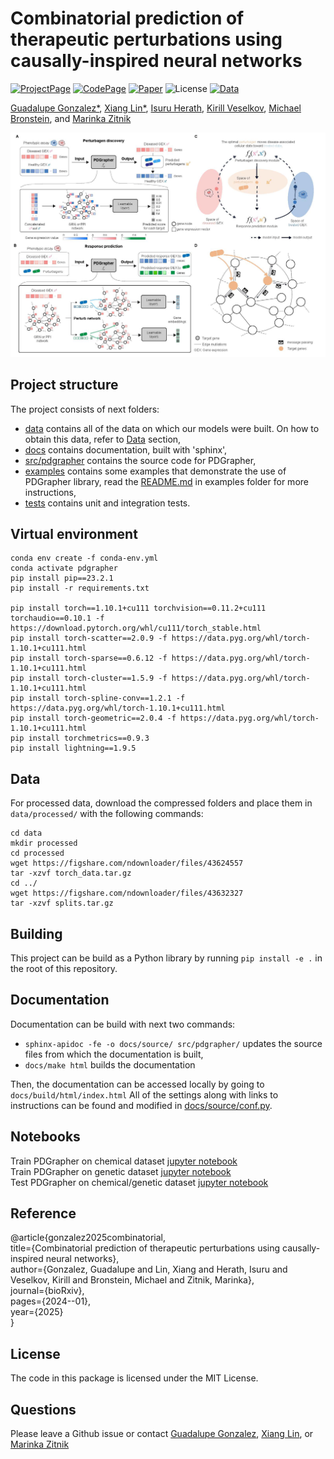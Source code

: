 # Combinatorial prediction of therapeutic perturbations using causally-inspired neural networks
[![ProjectPage](https://img.shields.io/badge/Project-PDGrapher-red)](https://zitniklab.hms.harvard.edu/projects/PDGrapher/) [![CodePage](https://img.shields.io/badge/Code-GitHub-orange)](https://github.com/mims-harvard/PDGrapher) [![Paper](https://img.shields.io/badge/Paper-BioRxiv-green)](https://www.biorxiv.org/content/10.1101/2024.01.03.573985v2) ![License](https://img.shields.io/badge/license-MIT-blue) 
[![Data](https://img.shields.io/badge/Data-Links-purple)](https://github.com/mims-harvard/PDGrapher/tree/main/data)


[Guadalupe Gonzalez*](https://www.gene.com/scientists/our-scientists/guadalupe-gonzalez), [Xiang Lin*](https://scholar.google.com/citations?user=SKdT80YAAAAJ&hl=en), [Isuru Herath](https://scholar.google.com/citations?user=F-RC5k0AAAAJ&hl=en), [Kirill Veselkov](https://scholar.google.com/citations?user=0n-5UGYAAAAJ&hl=en),
[Michael Bronstein](https://scholar.google.com/citations?user=UU3N6-UAAAAJ&hl=en), and [Marinka Zitnik](https://dbmi.hms.harvard.edu/people/marinka-zitnik)

![](https://github.com/mims-harvard/PDGrapher/blob/main/figures/figure1.jpg)
## Project structure

The project consists of next folders:
- [data](data/) contains all of the data on which our models were built. On how to obtain this data, refer to [Data](#data) section,
- [docs](docs/) contains documentation, built with 'sphinx',
- [src/pdgrapher](src/pdgrapher/) contains the source code for PDGrapher,
- [examples](examples/) contains some examples that demonstrate the use of PDGrapher library, read the [README.md](examples/README.md) in examples folder for more instructions,
- [tests](tests/) contains unit and integration tests.

## Virtual environment

```
conda env create -f conda-env.yml
conda activate pdgrapher
pip install pip==23.2.1
pip install -r requirements.txt

pip install torch==1.10.1+cu111 torchvision==0.11.2+cu111 torchaudio==0.10.1 -f https://download.pytorch.org/whl/cu111/torch_stable.html
pip install torch-scatter==2.0.9 -f https://data.pyg.org/whl/torch-1.10.1+cu111.html
pip install torch-sparse==0.6.12 -f https://data.pyg.org/whl/torch-1.10.1+cu111.html
pip install torch-cluster==1.5.9 -f https://data.pyg.org/whl/torch-1.10.1+cu111.html
pip install torch-spline-conv==1.2.1 -f https://data.pyg.org/whl/torch-1.10.1+cu111.html
pip install torch-geometric==2.0.4 -f https://data.pyg.org/whl/torch-1.10.1+cu111.html
pip install torchmetrics==0.9.3
pip install lightning==1.9.5

```


## Data

For processed data, download the compressed folders and place them in `data/processed/` with the following commands:

```
cd data
mkdir processed
cd processed
wget https://figshare.com/ndownloader/files/43624557
tar -xzvf torch_data.tar.gz
cd ../
wget https://figshare.com/ndownloader/files/43632327
tar -xzvf splits.tar.gz
```


## Building

This project can be build as a Python library by running `pip install -e .` in the root of this repository.


## Documentation

Documentation can be build with next two commands:
- `sphinx-apidoc -fe -o docs/source/ src/pdgrapher/` updates the source files from which the documentation is built,
- `docs/make html` builds the documentation

Then, the documentation can be accessed locally by going to `docs/build/html/index.html`
All of the settings along with links to instructions can be found and modified in [docs/source/conf.py](docs/source/conf.py). 

## Notebooks
Train PDGrapher on chemical dataset [jupyter notebook](./notebooks/train_chemical.ipynb)  
Train PDGrapher on genetic dataset [jupyter notebook](./notebooks/train_genetic.ipynb)  
Test PDGrapher on chemical/genetic dataset [jupyter notebook](./notebooks/test_PDG.ipynb)  

## Reference
@article{gonzalez2025combinatorial,  
  title={Combinatorial prediction of therapeutic perturbations using causally-inspired neural networks},  
  author={Gonzalez, Guadalupe and Lin, Xiang and Herath, Isuru and Veselkov, Kirill and Bronstein, Michael and Zitnik, Marinka},  
  journal={bioRxiv},  
  pages={2024--01},  
  year={2025}  
}  

## License
The code in this package is licensed under the MIT License.

## Questions
Please leave a Github issue or contact [Guadalupe Gonzalez](mailto:ggonzalezp16@gmail.com), [Xiang Lin](mailto:xianglin226@gmail.com), or [Marinka Zitnik](mailto:marinka@zitnik.si)  

